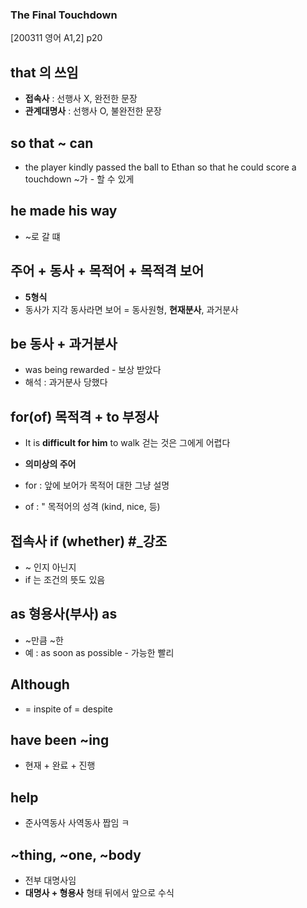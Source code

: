 ### The Final Touchdown
[200311 영어 A1,2] p20

## that 의 쓰임
- **접속사** : 선행사 X, 완전한 문장
- **관계대명사** : 선행사 O, 불완전한 문장

## so that ~ can
- the player kindly passed the ball to Ethan
  so that he could score a touchdown
  ~가 - 할 수 있게

## he made his way
- ~로 갈 떄

## 주어 + 동사 + 목적어 + 목적격 보어
- **5형식**
- 동사가 지각 동사라면
  보어 = 동사원형, **현재분사**, 과거분사

## be 동사 + 과거분사
- was being rewarded - 보상 받았다
- 해석 : 과거분사 당했다

## for(of) 목적격 + to 부정사
- It is **difficult for him** to walk
  걷는 것은 그에게 어렵다
- **의미상의 주어**

- for : 앞에 보어가 목적어 대한 그냥 설명
- of : " 목적어의 성격 (kind, nice, 등)

## 접속사 if (whether) #_강조 
- ~ 인지 아닌지
- if 는 조건의 뜻도 있음

## as 형용사(부사) as 
- ~만큼 ~한
- 예 : as soon as possible - 가능한 빨리

## Although
- = inspite of
  = despite

## have been ~ing
- 현재 + 완료 + 진행

## help
- 준사역동사
  사역동사 짭임 ㅋ

## ~thing, ~one, ~body
- 전부 대명사임
- **대명사 + 형용사** 형태
  뒤에서 앞으로 수식